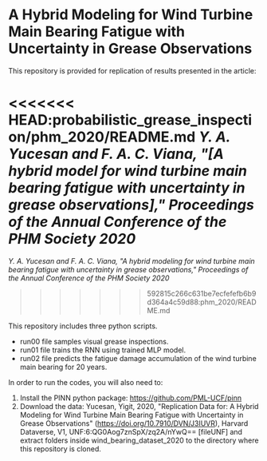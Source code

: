 # A Hybrid Modeling for Wind Turbine Main Bearing Fatigue with Uncertainty in Grease Observations

This repository is provided for replication of results presented in the article:

<<<<<<< HEAD:probabilistic_grease_inspection/phm_2020/README.md
*Y. A. Yucesan and F. A. C. Viana, "[A hybrid model for wind turbine main bearing fatigue with uncertainty in grease observations]," Proceedings of the Annual Conference of the PHM Society 2020*
=======
*Y. A. Yucesan and F. A. C. Viana, "A hybrid modeling for wind turbine main bearing fatigue with uncertainty in grease observations," Proceedings of the Annual Conference of the PHM Society 2020*
>>>>>>> 592815c266c631be7ecfefefb6b9d364a4c59d88:phm_2020/README.md

This repository includes three python scripts.

- run00 file samples visual grease inspections.
- run01 file trains the RNN using trained MLP model.
- run02 file predicts the fatigue damage accumulation of the wind turbine main bearing for 20 years.

In order to run the codes, you will also need to:
1. Install the PINN python package: https://github.com/PML-UCF/pinn
2. Download the data:
Yucesan, Yigit, 2020, "Replication Data for: A Hybrid Modeling for Wind Turbine Main Bearing Fatigue with Uncertainty in Grease Observations" (https://doi.org/10.7910/DVN/J3IUVR), Harvard Dataverse, V1, UNF:6:QG0Aog7znSpX/zq2A/nYwQ== [fileUNF]
and extract folders inside wind_bearing_dataset_2020 to the directory where this repository is cloned.
